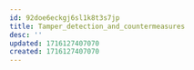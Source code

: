 ```yaml
---
id: 92doe6eckgj6sl1k8t3s7jp
title: Tamper_detection_and_countermeasures
desc: ''
updated: 1716127407070
created: 1716127407070
---
```

